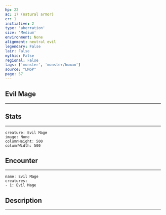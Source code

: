 ```yaml
---
hp: 22
ac: 17 (natural armor)
cr: 1
initiative: 2
type: 'aberration'    
size: 'Medium'
environment: None
alignment: neutral evil
legendary: False
lair: False
mythic: False
regional: False
tags: ['monster', 'monster/human']
source: "LMoP"
page: 57
---
```


## Evil Mage
---



## Stats
---

```statblock
creature: Evil Mage
image: None
columnHeight: 500
columnWidth: 500
```

## Encounter
---

```encounter-table
name: Evil Mage
creatures:
- 1: Evil Mage
```

## Description
---




